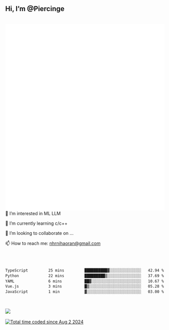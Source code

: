 <h2> Hi, I’m @Piercinge </h2>

<br>

<img align="right" src="https://raw.githubusercontent.com/Piercinge/github-stats/master/generated/overview.svg#gh-light-mode-only">
<img align="right" src="https://raw.githubusercontent.com/Piercinge/github-stats/master/generated/overview.svg#gh-dark-mode-only">

👀 I’m interested in ML LLM

🌱 I’m currently learning c/c++

💞️ I’m looking to collaborate on ...

📫 How to reach me: nhrnihaoran@gmail.com

<br><br>

<!--START_SECTION:waka-->

```txt
TypeScript         25 mins         ██████████▓░░░░░░░░░░░░░░   42.94 %
Python             22 mins         █████████▒░░░░░░░░░░░░░░░   37.69 %
YAML               6 mins          ██▓░░░░░░░░░░░░░░░░░░░░░░   10.67 %
Vue.js             3 mins          █▒░░░░░░░░░░░░░░░░░░░░░░░   05.28 %
JavaScript         1 min           ▓░░░░░░░░░░░░░░░░░░░░░░░░   03.00 %
```

<!--END_SECTION:waka-->

<br>

<a href="https://wakatime.com"><img src="https://wakatime.com/share/@haoran_ni/48d32ab7-16dd-4d92-9eeb-ae9d66413442.png" /></a>

<!--
[![Ashutosh's github activity graph](https://github-readme-activity-graph.vercel.app/graph?username=Piercinge&theme=minimal)](https://github.com/ashutosh00710/github-readme-activity-graph)-->

<a href="https://wakatime.com/@2e7a1580-9a6c-4340-8b70-5b56364a5d8c"><img src="https://wakatime.com/badge/user/2e7a1580-9a6c-4340-8b70-5b56364a5d8c.svg" alt="Total time coded since Aug 2 2024" /></a>
